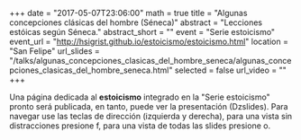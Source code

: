 +++
date = "2017-05-07T23:06:00"
math = true
title = "Algunas concepciones clásicas del hombre (Séneca)"
abstract = "Lecciones estóicas según Séneca."
abstract_short = ""
event = "Serie estoicismo"
event_url = "http://hsigrist.github.io/estoicismo/estoicismo.html"
location = "San Felipe"
url_slides = "/talks/algunas_concepciones_clasicas_del_hombre_seneca/algunas_concepciones_clasicas_del_hombre_seneca.html"
selected = false
url_video = ""
+++

Una página dedicada al **estoicismo** integrado en la "Serie estoicismo" pronto será publicada, en tanto, puede ver la presentación (Dzslides). Para navegar use las teclas de dirección (izquierda y derecha), para una vista sin distracciones presione f, para una vista de todas las slides presione o.
